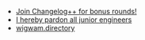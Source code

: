 - [Join Changelog++ for bonus rounds!](https://changelog.com/++)
- [I hereby pardon all junior engineers](https://taylor.town/pardon-2023)
- [wigwam.directory](https://github.com/surprisetalk/wigwams)